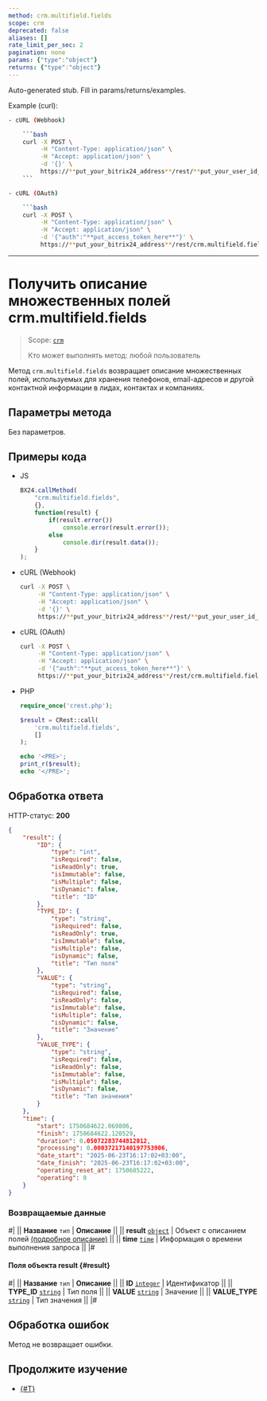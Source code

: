 ```yaml
---
method: crm.multifield.fields
scope: crm
deprecated: false
aliases: []
rate_limit_per_sec: 2
pagination: none
params: {"type":"object"}
returns: {"type":"object"}
---
```


Auto-generated stub. Fill in params/returns/examples.

Example (curl):

```bash
- cURL (Webhook)

    ```bash
    curl -X POST \
         -H "Content-Type: application/json" \
         -H "Accept: application/json" \
         -d '{}' \
         https://**put_your_bitrix24_address**/rest/**put_your_user_id_here**/**put_your_webbhook_here**/crm.multifield.fields
    ```

- cURL (OAuth)

    ```bash
    curl -X POST \
         -H "Content-Type: application/json" \
         -H "Accept: application/json" \
         -d '{"auth":"**put_access_token_here**"}' \
         https://**put_your_bitrix24_address**/rest/crm.multifield.fields
```

---

# Получить описание множественных полей crm.multifield.fields

> Scope: [`crm`](../../../scopes/permissions.md)
> 
> Кто может выполнять метод: любой пользователь

Метод `crm.multifield.fields` возвращает описание множественных полей, используемых для хранения телефонов, email-адресов и другой контактной информации в лидах, контактах и компаниях.

## Параметры метода

Без параметров.

## Примеры кода





- JS

    ```js
    BX24.callMethod(
        "crm.multifield.fields",
        {},
        function(result) {
            if(result.error())
                console.error(result.error());
            else
                console.dir(result.data());
        }
    );
    ```

- cURL (Webhook)

    ```bash
    curl -X POST \
         -H "Content-Type: application/json" \
         -H "Accept: application/json" \
         -d '{}' \
         https://**put_your_bitrix24_address**/rest/**put_your_user_id_here**/**put_your_webbhook_here**/crm.multifield.fields
    ```

- cURL (OAuth)

    ```bash
    curl -X POST \
         -H "Content-Type: application/json" \
         -H "Accept: application/json" \
         -d '{"auth":"**put_access_token_here**"}' \
         https://**put_your_bitrix24_address**/rest/crm.multifield.fields
    ```

- PHP

    ```php
    require_once('crest.php');

    $result = CRest::call(
        'crm.multifield.fields',
        []
    );

    echo '<PRE>';
    print_r($result);
    echo '</PRE>';
    ```



## Обработка ответа

HTTP-статус: **200**

```json
{
    "result": {
        "ID": {
            "type": "int",
            "isRequired": false,
            "isReadOnly": true,
            "isImmutable": false,
            "isMultiple": false,
            "isDynamic": false,
            "title": "ID"
        },
        "TYPE_ID": {
            "type": "string",
            "isRequired": false,
            "isReadOnly": true,
            "isImmutable": false,
            "isMultiple": false,
            "isDynamic": false,
            "title": "Тип поля"
        },
        "VALUE": {
            "type": "string",
            "isRequired": false,
            "isReadOnly": false,
            "isImmutable": false,
            "isMultiple": false,
            "isDynamic": false,
            "title": "Значение"
        },
        "VALUE_TYPE": {
            "type": "string",
            "isRequired": false,
            "isReadOnly": false,
            "isImmutable": false,
            "isMultiple": false,
            "isDynamic": false,
            "title": "Тип значения"
        }
    },
    "time": {
        "start": 1750684622.069806,
        "finish": 1750684622.120529,
        "duration": 0.05072283744812012,
        "processing": 0.00037217140197753906,
        "date_start": "2025-06-23T16:17:02+03:00",
        "date_finish": "2025-06-23T16:17:02+03:00",
        "operating_reset_at": 1750685222,
        "operating": 0
    }
}
```


### Возвращаемые данные

#|
|| **Название**
`тип` | **Описание** ||
|| **result**
[`object`](../../../data-types.md) | Объект с описанием полей [(подробное описание)](#result) ||
|| **time**
[`time`](../../../data-types.md#time) | Информация о времени выполнения запроса ||
|#

#### Поля объекта result {#result}

#|
|| **Название**
`тип` | **Описание** ||
|| **ID**
[`integer`](../../../data-types.md) | Идентификатор ||
|| **TYPE_ID**
[`string`](../../../data-types.md) | Тип поля ||
|| **VALUE**
[`string`](../../../data-types.md) | Значение ||
|| **VALUE_TYPE**
[`string`](../../../data-types.md) | Тип значения ||
|#

## Обработка ошибок

Метод не возвращает ошибки.



## Продолжите изучение

- [{#T}](../index.md)

